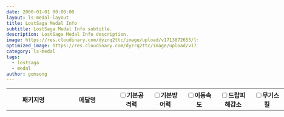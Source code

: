 ```yaml
---
date: 2000-01-01 00:00:00
layout: ls-medal-layout
title: LostSaga Medal Info
subtitle: LostSaga Medal Info subtitle.
description: LostSaga Medal Info description.
image: https://res.cloudinary.com/dyzrq2ttc/image/upload/v1713872655/lslab_hero.jpg
optimized_image: https://res.cloudinary.com/dyzrq2ttc/image/upload/v1713872667/lslab_hero_sized_380.png
category: ls-medal
tags:
  - lostsaga
  - medal
author: gomsong
---
```


<!-- include -->
<link rel="stylesheet" href="/assets/css/medal/medal_table.css" />
<link rel="stylesheet" href="/assets/css/medal/medal_tooltip.css" />
<script src="/assets/js/medal/medal_tooltip.js"></script>
<!-- reference : https://cjwoov.tistory.com/80 -->
<script src="/assets/json/medal/medal_data.json" type="text/javascript"></script>


<!-- content -->
<p id="medal_data_zone">
    <table id="medal_list" style="width:1000px;" >
        <tr>
            <th width="140px">패키지명</th>
            <th width="140px">메달명</th>
            <th width="80px"><input type="checkbox" id="chb-weapon" name="기본공격력">기본공격력</th>
            <th width="80px"><input type="checkbox" id="chb-armor" name="기본방어력">기본방어력</th>
            <th width="80px"><input type="checkbox" id="chb-helm" name="이동속도">이동속도</th>
            <th width="80px"><input type="checkbox" id="chb-trinket" name="드랍피해감소">드랍피해감소</th>
            <th width="80px"><input type="checkbox" id="chb-attack" name="무기스킬">무기스킬</th>
            <th width="80px"><input type="checkbox" id="chb-defense" name="갑옷스킬">갑옷스킬</th>
            <th width="80px"><input type="checkbox" id="chb-speed" name="투구스킬">투구스킬</th>
            <th width="80px"><input type="checkbox" id="chb-drop" name="망토스킬">망토스킬</th>
        </tr>
    </table>
</p>

<!-- script -->
<!-- reference : https://cjwoov.tistory.com/80 -->
<script>
let medalJson = JSON.parse(JSON.stringify(Params));
let medal_list = document.getElementById("medal_list");
var tr, td, td_package;

for (package of medalJson["packages"]) {

    // cell of medal name
    for (medal of package["data"]) {

        // table row, and tooltip container
        tr = document.createElement("tr");
        tr.className = "tooltip_container";
        medal_list.append(tr);

        td_package = document.createElement("td");
        td_package.className = "medal_package"; 
        td_package.innerHTML = package["name_kr"];  // get name field 
        tr.append(td_package);

        td = document.createElement("td");
        td.className = "medal_name";
        td.innerHTML = medal["name_kr"];  // get name field
        tr.append(td);

        for (stat of medal["data"]) {
            td = document.createElement("td");
            td.className = "medal_data";
            td.innerHTML = stat;  // get each stat field
            tr.append(td);
        }

        // tooltip div
        appendTooltip(tr, medal["name"], medal["name_kr"], medal["data"]);
    }
}
</script>
